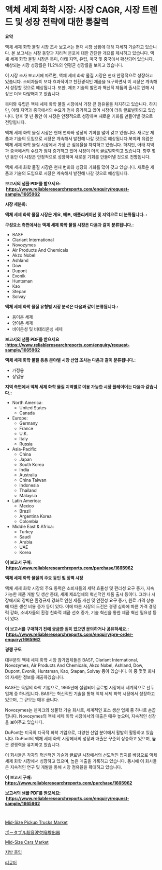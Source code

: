 <p><h1>액체 세제 화학 시장: 시장 CAGR, 시장 트렌드 및 성장 전략에 대한 통찰력</h1></p><p><strong>요약</strong></p>
<p><p>액체 세제 화학 물질 시장 조사 보고서는 현재 시장 상황에 대해 자세히 기술하고 있습니다. 본 보고서는 시장 동향과 지리적 분포에 대한 간단한 개요를 제시하고 있습니다. 액체 세제 화학 물질 시장은 북미, 아태 지역, 유럽, 미국 및 중국에서 확산되어 있습니다. 예상되는 시장 성장률은 11.2%의 연평균 성장률을 보이고 있습니다.</p><p>이 시장 조사 보고서에 따르면, 액체 세제 화학 물질 시장은 현재 안정적으로 성장하고 있습니다. 소비자들이 보다 효과적이고 친환경적인 제품을 요구하면서 이 시장은 계속해서 성장할 것으로 예상됩니다. 또한, 제조 기술의 발전과 혁신적 제품의 출시로 인해 시장은 더욱 다양해지고 있습니다.</p><p>북미와 유럽은 액체 세제 화학 물질 시장에서 가장 큰 점유율을 차지하고 있습니다. 하지만, 아태 지역과 중국에서의 수요가 점차 증가하고 있어 시장이 더욱 글로벌화되고 있습니다. 향후 몇 년 동안 이 시장은 안정적으로 성장하며 새로운 기회를 만들어낼 것으로 전망됩니다.</p><p>액체 세제 화학 물질 시장은 현재 변화와 성장의 기회를 많이 갖고 있습니다. 새로운 제품과 기술의 도입으로 시장은 계속해서 발전해 나갈 것으로 예상됩니다.북미와 유럽은 액체 세제 화학 물질 시장에서 가장 큰 점유율을 차지하고 있습니다. 하지만, 아태 지역과 중국에서의 수요가 점차 증가하고 있어 시장이 더욱 글로벌화되고 있습니다. 향후 몇 년 동안 이 시장은 안정적으로 성장하며 새로운 기회를 만들어낼 것으로 전망됩니다.</p><p>액체 세제 화학 물질 시장은 현재 변화와 성장의 기회를 많이 갖고 있습니다. 새로운 제품과 기술의 도입으로 시장은 계속해서 발전해 나갈 것으로 예상됩니다.</p></p>
<p><strong>보고서의 샘플 PDF를 받으세요: &nbsp;<a href="https://www.reliableresearchreports.com/enquiry/request-sample/1665962">https://www.reliableresearchreports.com/enquiry/request-sample/1665962</a></strong></p>
<p><strong>시장 세분화:</strong></p>
<p><strong> 액체 세제 화학 물질 시장은 개요, 배포, 애플리케이션 및 지역으로 더 분류됩니다. :</strong></p>
<p><strong>구성요소 측면에서는 액체 세제 화학 물질 시장은 다음과 같이 분류됩니다.:</strong></p>
<p><ul><li>BASF</li><li>Clariant International</li><li>Novozymes</li><li>Air Products And Chemicals</li><li>Akzo Nobel</li><li>Ashland</li><li>Dow</li><li>Dupont</li><li>Evonik</li><li>Huntsman</li><li>Kao</li><li>Stepan</li><li>Solvay</li></ul></p>
<p><strong> 액체 세제 화학 물질 유형별 시장 분석은 다음과 같이 분류됩니다.:</strong></p>
<p><ul><li>음이온 세제</li><li>양이온 세제</li><li>비이온성 및 비테리온성 세제</li></ul></p>
<p><strong>보고서의 샘플 PDF를 받으세요 :<a href="https://www.reliableresearchreports.com/enquiry/request-sample/1665962">https://www.reliableresearchreports.com/enquiry/request-sample/1665962</a></strong></p>
<p><strong> 액체 세제 화학 물질 응용 분야별 시장 산업 조사는 다음과 같이 분류됩니다.:</strong></p>
<p><ul><li>가정용</li><li>상업용</li></ul></p>
<p><strong>지역 측면에서 액체 세제 화학 물질 지역별로 이용 가능한 시장 플레이어는 다음과 같습니다.:</strong></p>
<p><ul>
    <li>
        North America:
        <ul>
            <li>United States</li>
            <li>Canada</li>
        </ul>
    </li>
    <li>
        Europe:
        <ul>
            <li>Germany</li>
            <li>France</li>
            <li>U.K.</li>
            <li>Italy</li>
            <li>Russia</li>
        </ul>
    </li>
    <li>
        Asia-Pacific:
        <ul>
            <li>China</li>
            <li>Japan</li>
            <li>South Korea</li>
            <li>India</li>
            <li>Australia</li>
            <li>China Taiwan</li>
            <li>Indonesia</li>
            <li>Thailand</li>
            <li>Malaysia</li>
        </ul>
    </li>
    <li>
        Latin America:
        <ul>
            <li>Mexico</li>
            <li>Brazil</li>
            <li>Argentina Korea</li>
            <li>Colombia</li>
        </ul>
    </li>
    <li>
        Middle East & Africa:
        <ul>
            <li>Turkey</li>
            <li>Saudi</li>
            <li>Arabia</li>
            <li>UAE</li>
            <li>Korea</li>
        </ul>
    </li>
    </ul></p>
<p><strong>이 보고서 구매: &nbsp;<a href="https://www.reliableresearchreports.com/purchase/1665962">https://www.reliableresearchreports.com/purchase/1665962</a></strong></p>
<p><strong>액체 세제 화학 물질의 주요 동인 및 장벽 시장</strong></p>
<p><p>액체 세제 화학 시장의 주요 동력은 소비자들의 세탁 효율성 및 편리성 요구 증가, 지속 가능한 제품 개발 및 생산 증대, 세제 제조업체의 혁신적인 제품 출시 등이다. 그러나 시장에서의 장벽은 환경규제 강화로 인한 제품 개선 및 안전성 요구 증가, 원료 가격 상승에 따른 생산 비용 증가 등이 있다. 이에 따른 시장의 도전은 경쟁 심화에 따른 가격 경쟁력 강화, 소비자들의 환경 친화적 제품 선호 증가, 기술 혁신을 통한 제품 혁신 필요성 등이 있다.</p></p>
<p><strong>이 보고서를 구매하기 전에 궁금한 점이 있으면 문의하거나 공유하세요.: &nbsp;<a href="https://www.reliableresearchreports.com/enquiry/pre-order-enquiry/1665962">https://www.reliableresearchreports.com/enquiry/pre-order-enquiry/1665962</a></strong></p>
<p><strong>경쟁 구도</strong></p>
<p><p>대부분의 액체 세제 화학 시장 참가업체들은 BASF, Clariant International, Novozymes, Air Products And Chemicals, Akzo Nobel, Ashland, Dow, Dupont, Evonik, Huntsman, Kao, Stepan, Solvay 등이 있습니다. 이 중 몇몇 회사의 자세한 정보를 제공하겠습니다.</p><p>BASF는 독일의 화학 기업으로, 1865년에 설립되어 글로벌 시장에서 세계적으로 선두 업체 중 하나입니다. BASF는 혁신적인 기술을 통해 액체 세제 화학 시장에서 성장하고 있으며, 그 규모는 매우 큽니다.</p><p>Novozymes는 덴마크의 생물학 기술 회사로, 세계적인 효소 생산 업체 중 하나로 손꼽힙니다. Novozymes의 액체 세제 화학 시장에서의 매출은 매우 높으며, 지속적인 성장을 보여주고 있습니다.</p><p>DuPont는 미국의 다국적 화학 기업으로, 다양한 산업 분야에서 활발히 활동하고 있습니다. DuPont의 액체 세제 화학 시장에서의 성장과 매출은 꾸준히 상승하고 있으며, 높은 경쟁력을 유지하고 있습니다.</p><p>이 회사들은 각자의 혁신적인 기술과 글로벌 시장에서의 선도적인 입지를 바탕으로 액체 세제 화학 시장에서 성장하고 있으며, 높은 매출을 기록하고 있습니다. 동시에 이 회사들은 지속적인 연구 및 개발을 통해 시장 점유율을 확대하고 있습니다.</p></p>
<p><strong>이 보고서 구매: &nbsp; <a href="https://www.reliableresearchreports.com/purchase/1665962">https://www.reliableresearchreports.com/purchase/1665962</a></strong></p>
<p><strong>보고서의 샘플 PDF를 받으세요: &nbsp;<a href="https://www.reliableresearchreports.com/enquiry/request-sample/1665962">https://www.reliableresearchreports.com/enquiry/request-sample/1665962</a></strong><strong></strong></p>
<p>&nbsp;</p>
<p><p><a href="https://issuu.com/reportprime-2/docs/mid-size-pickup-trucks-market-size-2030.pptx">Mid-Size Pickup Trucks Market</a></p><p><a href="https://medium.com/@skylarreilly36/%E6%90%BA%E5%B8%AF%E7%94%A8%E8%B6%85%E9%9F%B3%E6%B3%A2%E6%AC%A0%E9%99%A5%E6%A4%9C%E5%87%BA%E5%99%A8%E5%B8%82%E5%A0%B4%E3%81%AE%E5%88%86%E6%9E%90-%E3%82%B0%E3%83%AD%E3%83%BC%E3%83%90%E3%83%AB%E7%94%A3%E6%A5%AD%E3%81%AE%E8%A6%8B%E9%80%9A%E3%81%97%E3%81%A8%E4%BA%88%E6%B8%AC-2024%E5%B9%B4%E3%81%8B%E3%82%892031%E5%B9%B4-aef3265c9021">ポータブル超音波欠陥検出器</a></p><p><a href="https://issuu.com/reportprime-2/docs/mid-size-cars-market-size-2030.pptx">Mid-Size Cars Market</a></p><p><a href="https://github.com/vsr06p4p49/Market-Research-Report-List-1/blob/main/148726315030.md">지방 흡입</a></p><p><a href="https://github.com/Penelolack456456/Market-Research-Report-List-1/blob/main/410521415031.md">리큐어</a></p></p>
